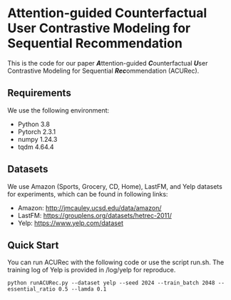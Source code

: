 # Attention-guided Counterfactual User Contrastive Modeling for Sequential Recommendation
This is the code for our paper ***A***ttention-guided ***C***ounterfactual ***U***ser Contrastive Modeling
for Sequential ***Rec***ommendation (ACURec).
## Requirements
We use the following environment:
* Python 3.8
* Pytorch 2.3.1
* numpy 1.24.3
* tqdm 4.64.4
## Datasets
We use Amazon (Sports, Grocery, CD, Home), LastFM, and Yelp datasets for experiments, which can be found in following links:
* Amazon: http://jmcauley.ucsd.edu/data/amazon/
* LastFM: https://grouplens.org/datasets/hetrec-2011/
* Yelp: https://www.yelp.com/dataset
## Quick Start
You can run ACURec with the following code or use the script run.sh. The training log of Yelp is provided in /log/yelp for reproduce.
```
python runACURec.py --dataset yelp --seed 2024 --train_batch 2048 --essential_ratio 0.5 --lamda 0.1
```


